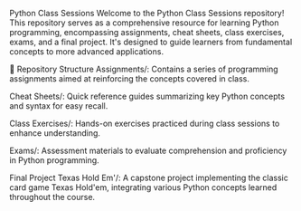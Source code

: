 Python Class Sessions
Welcome to the Python Class Sessions repository! This repository serves as a comprehensive resource for learning Python programming, encompassing assignments, cheat sheets, class exercises, exams, and a final project. It's designed to guide learners from fundamental concepts to more advanced applications.​

📁 Repository Structure
Assignments/: Contains a series of programming assignments aimed at reinforcing the concepts covered in class.

Cheat Sheets/: Quick reference guides summarizing key Python concepts and syntax for easy recall.

Class Exercises/: Hands-on exercises practiced during class sessions to enhance understanding.

Exams/: Assessment materials to evaluate comprehension and proficiency in Python programming.

Final Project Texas Hold Em'/: A capstone project implementing the classic card game Texas Hold'em, integrating various Python concepts learned throughout the course.
